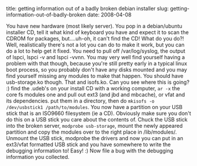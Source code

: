 title: getting information out of a badly broken debian installer
slug: getting-information-out-of-badly-broken
date: 2008-04-08


You have new hardware (most likely server).
You pop in a debian/ubuntu installer CD, tell it what kind of keyboard you have and expect it to scan the CDROM for packages, but....uh-oh, it can't find the CD!
What do you do?! Well, realistically there's not a lot you can do to make it work, but you can do a lot to help get it fixed.
You need to pull off /var/log/syslog, the output of lspci, lspci -v and lspci -vvnn.
You may very well find yourself having a problem with that though, because you're still pretty early in a typical linux boot process, so you probably don't have any disks mounted and you may find yourself missing any modules to make that happen.
You should have usb-storage.ko though. That and isofs.ko.
Can you see where this is going? :)
find the .udeb's on your install CD with a working computer, `ar -x` the core fs modules one and pull out ext3 (and jbd and mbcache), or vfat and its dependencies. put them in a directory, then do `mkisofs -o /dev/usbstick1 /path/to/modules`.
You now have a partition on your USB stick that is an ISO9660 filesystem (ie a CD). Obviously make sure you don't do this on a USB stick you care about the contents of.
Chuck the USB stick into the broken server, `modprobe usb-storage`, mount the newly appeared partition and copy the modules over to the right place in /lib/modules/. Unmount the USB stick, modprobe the drivers and now you can put in an ext3/vfat formatted USB stick and you have somewhere to write the debugging information to!
Easy! :) Now file a bug with the debugging information you collected.
